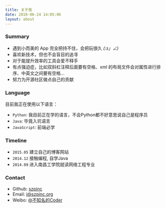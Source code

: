 ```yaml
---
title: 关于我
date: 2018-06-24 14:05:06
layout: about
---
```


### Summary
* 遇到小而美的 App 完全把持不住，会把玩很久 _(:з」∠)_
* 喜欢新技术，但也不会盲目的追寻
* 对于能提升效率的工具会爱不释手
* 有点强迫症，比如双斜杠注释后面要有空格、xml 的布局文件会对属性进行排序、中英文之间要有空格…
* 努力为开源社区做点自己的贡献

### Language
目前我正在使用以下语言：
* `Python`: 我目前正在学的语言，不会Python都不好意思说自己是程序员
* `Java`: 毕竟入坑语言
* `JavaScript`: 前端必学

### Timeline
* `2015.05` 建立自己的博客网站
* `2014.12` 接触编程, 自学Java
* `2014.09` 进入南昌工学院就读网络工程专业

### Contact
* Github: [szpinc](https://github.com/szpinc)
* Email: [i@szpinc.org](mailto://i@szpinc.org)
* Weibo: [@不知名的Coder](https://weibo.com/szpinc)

